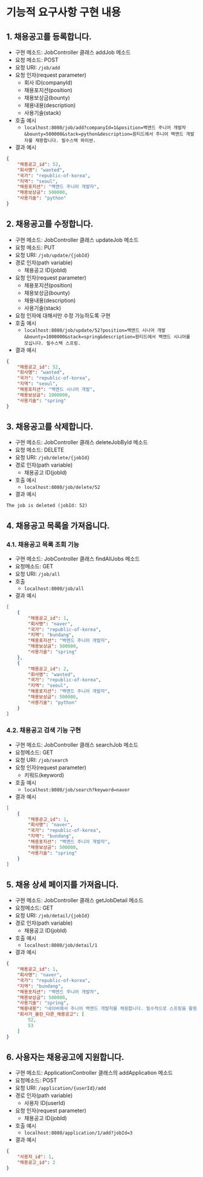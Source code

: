 # 기능적 요구사항 구현 내용

## 1. 채용공고를 등록합니다.
* 구현 메소드: JobController 클래스 addJob 메소드
* 요청 메소드: POST
* 요청 URI: `/job/add`
* 요청 인자(request parameter)
    - 회사 ID(companyId)
    - 채용포지션(position)
    - 채용보상금(bounty)
    - 채용내용(description)
    - 사용기술(stack)
* 호출 예시
    + `localhost:8080/job/add?companyId=1&position=백엔드 주니어 개발자&bounty=500000&stack=python&description=원티드에서 주니어 백엔드 개발자를 채용합니다. 필수스택 파이썬.`
* 결과 예시
```json
{
    "채용공고_id": 52,
    "회사명": "wanted",
    "국가": "republic-of-korea",
    "지역": "seoul",
    "채용포지션": "백엔드 주니어 개발자",
    "채용보상금": 500000,
    "사용기술": "python"
}
```

## 2. 채용공고를 수정합니다.
* 구현 메소드: JobController 클래스 updateJob 메소드
* 요청 메소드: PUT
* 요청 URI: `/job/update/{jobId}`
* 경로 인자(path variable)
    - 채용공고 ID(jobId)
* 요청 인자(request parameter)
    - 채용포지션(position)
    - 채용보상금(bounty)
    - 채용내용(description)
    - 사용기술(stack)
* 요청 인자에 대해서만 수정 가능하도록 구현
* 호출 예시
    - `localhost:8080/job/update/52?position=백엔드 시니어 개발&bounty=1000000&stack=spring&description=원티드에서 백엔드 시니어를 모십니다. 필수스택 스프링.`
* 결과 예시
```json
{
    "채용공고_id": 52,
    "회사명": "wanted",
    "국가": "republic-of-korea",
    "지역": "seoul",
    "채용포지션": "백엔드 시니어 개발",
    "채용보상금": 1000000,
    "사용기술": "spring"
}
```

## 3. 채용공고를 삭제합니다.
* 구현 메소드: JobController 클래스 deleteJobById 메소드
* 요청 메소드: DELETE
* 요청 URI: `/job/delete/{jobId}`
* 경로 인자(path variable)
    - 채용공고 ID(jobId)
* 호출 예시
    - `localhost:8080/job/delete/52`
* 결과 예시
```text
The job is deleted (jobId: 52)
```

## 4. 채용공고 목록을 가져옵니다.
### 4.1. 채용공고 목록 조회 기능
* 구현 메소드: JobController 클래스 findAllJobs 메소드
* 요청메소드: GET
* 요청 URI: `/job/all`
* 호출
    - `localhost:8080/job/all`
* 결과 예시
```json
[
    {
        "채용공고_id": 1,
        "회사명": "naver",
        "국가": "republic-of-korea",
        "지역": "bundang",
        "채용포지션": "백엔드 주니어 개발자",
        "채용보상금": 500000,
        "사용기술": "spring"
    },
    {
        "채용공고_id": 2,
        "회사명": "wanted",
        "국가": "republic-of-korea",
        "지역": "seoul",
        "채용포지션": "백엔드 주니어 개발자",
        "채용보상금": 500000,
        "사용기술": "python"
    }
]
```

### 4.2. 채용공고 검색 기능 구현
* 구현 메소드: JobController 클래스 searchJob 메소드
* 요청메소드: GET
* 요청 URI: `/job/search`
* 요청 인자(request parameter)
    - 키워드(keyword)
* 호출 예시
    - `localhost:8080/job/search?keyword=naver`
* 결과 예시
```json
[
    {
        "채용공고_id": 1,
        "회사명": "naver",
        "국가": "republic-of-korea",
        "지역": "bundang",
        "채용포지션": "백엔드 주니어 개발자",
        "채용보상금": 500000,
        "사용기술": "spring"
    }
]
```

## 5. 채용 상세 페이지를 가져옵니다.
* 구현 메소드: JobController 클래스 getJobDetail 메소드
* 요청메소드: GET
* 요청 URI: `/job/detail/{jobId}`
* 경로 인자(path variable)
    - 채용공고 ID(jobId)
* 호출 예시
    - `localhost:8080/job/detail/1` 
* 결과 예시
```json
{
    "채용공고_id": 1,
    "회사명": "naver",
    "국가": "republic-of-korea",
    "지역": "bundang",
    "채용포지션": "백엔드 주니어 개발자",
    "채용보상금": 500000,
    "사용기술": "spring",
    "채용내용": "네이버에서 주니어 백엔드 개발자를 채용합니다. 필수적으로 스프링을 활용할 줄 아셔야 합니다.",
    "회사가_올린_다른_채용공고": [
        52,
        53
    ]
}
```

## 6. 사용자는 채용공고에 지원합니다.
* 구현 메소드: ApplicationController 클래스의 addApplication 메소드
* 요청메소드: POST
* 요청 URI: `/application/{userId}/add`
* 경로 인자(path variable)
    - 사용자 ID(userId)
* 요청 인자(request parameter)
    - 채용공고 ID(jobId)
* 호출 예시
    - `localhost:8080/application/1/add?jobId=3`
* 결과 예시
```json
{
    "사용자_id": 1,
    "채용공고_id": 2
}
```
